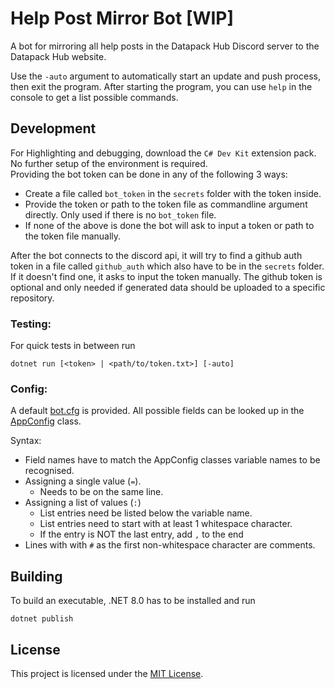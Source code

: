# Help Post Mirror Bot [WIP]

A bot for mirroring all help posts in the Datapack Hub Discord server to the Datapack Hub website.

Use the `-auto` argument to automatically start an update and push process, then exit the program. 
After starting the program, you can use `help` in the console to get a list possible commands.

## Development
For Highlighting and debugging, download the `C# Dev Kit` extension pack.
No further setup of the environment is required.
<br>
Providing the bot token can be done in any of the following 3 ways:
- Create a file called `bot_token` in the `secrets` folder with the token inside.
- Provide the token or path to the token file as commandline argument directly. Only used if there is no `bot_token` file.
- If none of the above is done the bot will ask to input a token or path to the token file manually.

After the bot connects to the discord api, it will try to find a github auth token in a file called `github_auth` which also have to be in the `secrets` folder. If it doesn't find one, it asks to input the token manually.
The github token is optional and only needed if generated data should be uploaded to a specific repository.

### Testing:<br>
For quick tests in between run
```
dotnet run [<token> | <path/to/token.txt>] [-auto]
```

### Config:

A default [bot.cfg](/bot.cfg) is provided. All possible fields can be looked up in the [AppConfig](/src/AppConfig.cs) class.

Syntax:
- Field names have to match the AppConfig classes variable names to be recognised.
- Assigning a single value (`=`).
    - Needs to be on the same line.
- Assigning a list of values (`:`)
    - List entries need be listed below the variable name.
    - List entries need to start with at least 1 whitespace character.
    - If the entry is NOT the last entry, add `,` to the end
- Lines with with `#` as the first non-whitespace character are comments.

## Building
To build an executable, .NET 8.0 has to be installed and run
```
dotnet publish
```

## License
This project is licensed under the [MIT License](/LICENSE).
